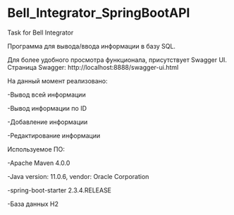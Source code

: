 # Bell_Integrator_SpringBootAPI
Task for Bell Integrator


Программа для вывода/ввода информации в базу SQL.

Для более удобного просмотра функционала, присутствует Swagger UI. Страница Swagger: http://localhost:8888/swagger-ui.html

На данный момент реализовано:

-Вывод всей информации

-Вывод информации по ID

-Добавление информации

-Редактирование информации





Используемое ПО:

-Apache Maven 4.0.0

-Java version: 11.0.6, vendor: Oracle Corporation

-spring-boot-starter 2.3.4.RELEASE

-База данных H2
